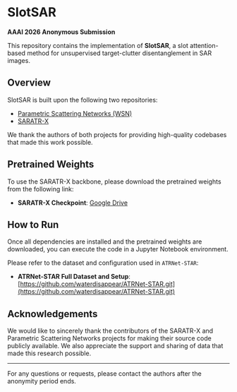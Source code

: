 # SlotSAR
**AAAI 2026 Anonymous Submission**

This repository contains the implementation of **SlotSAR**, a slot attention-based method for unsupervised target-clutter disentanglement in SAR images.

## Overview
SlotSAR is built upon the following two repositories:

- [Parametric Scattering Networks (WSN)](https://github.com/bentherien/parametricScatteringNetworks.git)  
- [SARATR-X](https://github.com/waterdisappear/SARATR-X.git)

We thank the authors of both projects for providing high-quality codebases that made this work possible.

## Pretrained Weights

To use the SARATR-X backbone, please download the pretrained weights from the following link:

- **SARATR-X Checkpoint**: [Google Drive](https://drive.google.com/file/d/1AE_6wLadOCgwm7nEmtohyRrxKEWozcuK/view?usp=drive_link)

## How to Run

Once all dependencies are installed and the pretrained weights are downloaded, you can execute the code in a Jupyter Notebook environment.

Please refer to the dataset and configuration used in `ATRNet-STAR`:
- **ATRNet-STAR Full Dataset and Setup**: [https://github.com/waterdisappear/ATRNet-STAR.git](https://github.com/waterdisappear/ATRNet-STAR.git)

## Acknowledgements

We would like to sincerely thank the contributors of the SARATR-X and Parametric Scattering Networks projects for making their source code publicly available. We also appreciate the support and sharing of data that made this research possible.

---

For any questions or requests, please contact the authors after the anonymity period ends.

